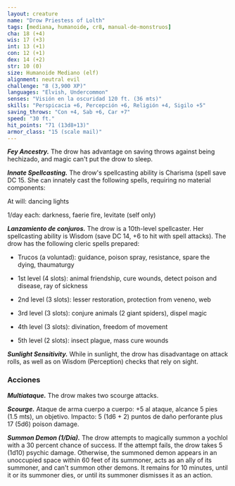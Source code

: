 ```yaml
---
layout: creature
name: "Drow Priestess of Lolth"
tags: [mediana, humanoide, cr8, manual-de-monstruos]
cha: 18 (+4)
wis: 17 (+3)
int: 13 (+1)
con: 12 (+1)
dex: 14 (+2)
str: 10 (0)
size: Humanoide Mediano (elf)
alignment: neutral evil
challenge: "8 (3,900 XP)"
languages: "Elvish, Undercommon"
senses: "Visión en la oscuridad 120 ft. (36 mts)"
skills: "Perspicacia +6, Percepción +6, Religión +4, Sigilo +5"
saving_throws: "Con +4, Sab +6, Car +7"
speed: "30 ft."
hit_points: "71 (13d8+13)"
armor_class: "15 (scale mail)"
---
```


***Fey Ancestry.*** The drow has advantage on saving throws against being hechizado, and magic can't put the drow to sleep.

***Innate Spellcasting.*** The drow's spellcasting ability is Charisma (spell save DC 15. She can innately cast the following spells, requiring no material components:

At will: dancing lights

1/day each: darkness, faerie fire, levitate (self only)

***Lanzamiento de conjuros.*** The drow is a 10th-level spellcaster. Her spellcasting ability is Wisdom (save DC 14, +6 to hit with spell attacks). The drow has the following cleric spells prepared:

* Trucos (a voluntad): guidance, poison spray, resistance, spare the dying, thaumaturgy

* 1st level (4 slots): animal friendship, cure wounds, detect poison and disease, ray of sickness

* 2nd level (3 slots): lesser restoration, protection from veneno, web

* 3rd level (3 slots): conjure animals (2 giant spiders), dispel magic

* 4th level (3 slots): divination, freedom of movement

* 5th level (2 slots): insect plague, mass cure wounds

***Sunlight Sensitivity.*** While in sunlight, the drow has disadvantage on attack rolls, as well as on Wisdom (Perception) checks that rely on sight.

### Acciones

***Multiataque.*** The drow makes two scourge attacks.

***Scourge.*** Ataque de arma cuerpo a cuerpo: +5 al ataque, alcance 5 pies (1.5 mts), un objetivo. Impacto: 5 (1d6 + 2) puntos de daño perforante plus 17 (5d6) poison damage.

***Summon Demon (1/Día).*** The drow attempts to magically summon a yochlol with a 30 percent chance of success. If the attempt fails, the drow takes 5 (1d10) psychic damage. Otherwise, the summoned demon appears in an unoccupied space within 60 feet of its summoner, acts as an ally of its summoner, and can't summon other demons. It remains for 10 minutes, until it or its summoner dies, or until its summoner dismisses it as an action.